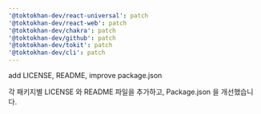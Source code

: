 ```yaml
---
'@toktokhan-dev/react-universal': patch
'@toktokhan-dev/react-web': patch
'@toktokhan-dev/chakra': patch
'@toktokhan-dev/github': patch
'@toktokhan-dev/tokit': patch
'@toktokhan-dev/cli': patch
---
```


add LICENSE, README, improve package.json

각 패키지별 LICENSE 와 README 파일을 추가하고, Package.json 을 개선했습니다.
